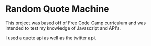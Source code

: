 # Random Quote Machine

This project was based off of Free Code Camp curriculum and was intended to test my knowledge of Javascript and API's.

I used a quote api as well as the twitter api.
